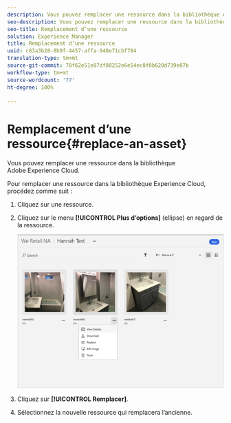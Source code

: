 ```yaml
---
description: Vous pouvez remplacer une ressource dans la bibliothèque Adobe Experience Cloud.
seo-description: Vous pouvez remplacer une ressource dans la bibliothèque Adobe Experience Cloud.
seo-title: Remplacement d’une ressource
solution: Experience Manager
title: Remplacement d’une ressource
uuid: c83a3b28-8b9f-4457-affa-948e71cbf784
translation-type: tm+mt
source-git-commit: 78f62e51e07df88252e6e54ec8f0b620d739e07b
workflow-type: tm+mt
source-wordcount: '77'
ht-degree: 100%

---
```



# Remplacement d’une ressource{#replace-an-asset}

Vous pouvez remplacer une ressource dans la bibliothèque Adobe Experience Cloud.

Pour remplacer une ressource dans la bibliothèque Experience Cloud, procédez comme suit :

1. Cliquez sur une ressource.
1. Cliquez sur le menu **[!UICONTROL Plus d’options]** (ellipse) en regard de la ressource.

   ![](assets/library_asset_options.png)

1. Cliquez sur **[!UICONTROL Remplacer]**.
1. Sélectionnez la nouvelle ressource qui remplacera l’ancienne.


